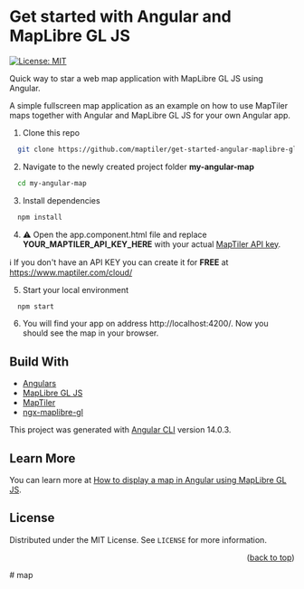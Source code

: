 # Get started with Angular and MapLibre GL JS

[![License: MIT](https://img.shields.io/badge/License-MIT-yellow.svg)](https://opensource.org/licenses/MIT)

Quick way to star a web map application with MapLibre GL JS using Angular.

A simple fullscreen map application as an example on how to use MapTiler maps together with Angular and MapLibre GL JS for your own Angular app.

1. Clone this repo 
 
  ```sh
    git clone https://github.com/maptiler/get-started-angular-maplibre-gl-js.git my-angular-map
  ```

2. Navigate to the newly created project folder **my-angular-map**
  ```sh
    cd my-angular-map
  ```

3. Install dependencies
  ```sh
    npm install
  ```

4. :warning: Open the app.component.html file and replace **YOUR_MAPTILER_API_KEY_HERE** with your actual [MapTiler API key](https://cloud.maptiler.com/account/keys/).

  :information_source: If you don't have an API KEY you can create it for **FREE** at https://www.maptiler.com/cloud/

5. Start your local environment
  ```sh
    npm start
  ```

6. You will find your app on address http://localhost:4200/. Now you should see the map in your browser.

## Build With

* [Angulars](https://angular.io/start)
* [MapLibre GL JS](https://maplibre.org/)
* [MapTiler](https://www.maptiler.com/)
* [ngx-maplibre-gl](https://github.com/maplibre/ngx-maplibre-gl)

This project was generated with [Angular CLI](https://github.com/angular/angular-cli) version 14.0.3.

## Learn More

You can learn more at [How to display a map in Angular using MapLibre GL JS](https://docs.maptiler.com/angular/maplibre-gl-js/how-to-use-maplibre-gl-js/?utm_medium=referral&utm_source=github&utm_campaign=2022-05%20%7C%20js%20frameworks%20%7C%20angular).

<!-- LICENSE -->
## License

Distributed under the MIT License. See `LICENSE` for more information.

<p align="right">(<a href="#top">back to top</a>)</p># map
